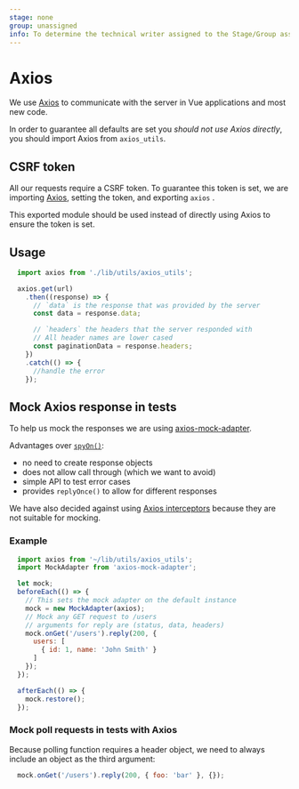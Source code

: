 ```yaml
---
stage: none
group: unassigned
info: To determine the technical writer assigned to the Stage/Group associated with this page, see https://about.gitlab.com/handbook/engineering/ux/technical-writing/#assignments
---
```


# Axios

We use [Axios](https://github.com/axios/axios) to communicate with the server in Vue applications and most new code.

In order to guarantee all defaults are set you *should not use Axios directly*, you should import Axios from `axios_utils`.

## CSRF token

All our requests require a CSRF token.
To guarantee this token is set, we are importing [Axios](https://github.com/axios/axios), setting the token, and exporting `axios` .

This exported module should be used instead of directly using Axios to ensure the token is set.

## Usage

```javascript
  import axios from './lib/utils/axios_utils';

  axios.get(url)
    .then((response) => {
      // `data` is the response that was provided by the server
      const data = response.data;

      // `headers` the headers that the server responded with
      // All header names are lower cased
      const paginationData = response.headers;
    })
    .catch(() => {
      //handle the error
    });
```

## Mock Axios response in tests

To help us mock the responses we are using [axios-mock-adapter](https://github.com/ctimmerm/axios-mock-adapter).

Advantages over [`spyOn()`](https://jasmine.github.io/api/edge/global.html#spyOn):

- no need to create response objects
- does not allow call through (which we want to avoid)
- simple API to test error cases
- provides `replyOnce()` to allow for different responses

We have also decided against using [Axios interceptors](https://github.com/axios/axios#interceptors) because they are not suitable for mocking.

### Example

```javascript
  import axios from '~/lib/utils/axios_utils';
  import MockAdapter from 'axios-mock-adapter';

  let mock;
  beforeEach(() => {
    // This sets the mock adapter on the default instance
    mock = new MockAdapter(axios);
    // Mock any GET request to /users
    // arguments for reply are (status, data, headers)
    mock.onGet('/users').reply(200, {
      users: [
        { id: 1, name: 'John Smith' }
      ]
    });
  });

  afterEach(() => {
    mock.restore();
  });
```

### Mock poll requests in tests with Axios

Because polling function requires a header object, we need to always include an object as the third argument:

```javascript
  mock.onGet('/users').reply(200, { foo: 'bar' }, {});
```
